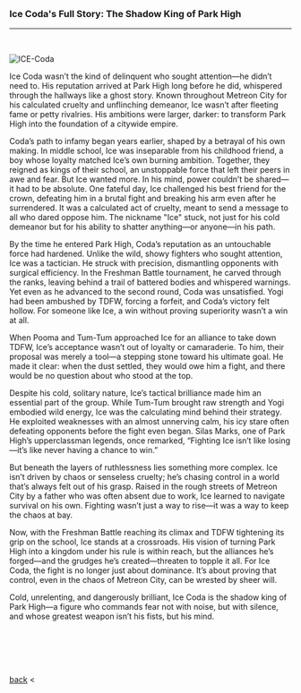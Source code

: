 

<br>
<br>
<br>
<br>

### Ice Coda's Full Story: The Shadow King of Park High
___

<br>

![ICE-Coda](https:assets/img/ICE-Coda.jpg)

Ice Coda wasn’t the kind of delinquent who sought attention—he didn’t need to. His reputation arrived at Park High long before he did, whispered through the hallways like a ghost story. Known throughout Metreon City for his calculated cruelty and unflinching demeanor, Ice wasn’t after fleeting fame or petty rivalries. His ambitions were larger, darker: to transform Park High into the foundation of a citywide empire.  

Coda’s path to infamy began years earlier, shaped by a betrayal of his own making. In middle school, Ice was inseparable from his childhood friend, a boy whose loyalty matched Ice’s own burning ambition. Together, they reigned as kings of their school, an unstoppable force that left their peers in awe and fear. But Ice wanted more. In his mind, power couldn’t be shared—it had to be absolute. One fateful day, Ice challenged his best friend for the crown, defeating him in a brutal fight and breaking his arm even after he surrendered. It was a calculated act of cruelty, meant to send a message to all who dared oppose him. The nickname "Ice" stuck, not just for his cold demeanor but for his ability to shatter anything—or anyone—in his path.  

By the time he entered Park High, Coda’s reputation as an untouchable force had hardened. Unlike the wild, showy fighters who sought attention, Ice was a tactician. He struck with precision, dismantling opponents with surgical efficiency. In the Freshman Battle tournament, he carved through the ranks, leaving behind a trail of battered bodies and whispered warnings. Yet even as he advanced to the second round, Coda was unsatisfied. Yogi had been ambushed by TDFW, forcing a forfeit, and Coda’s victory felt hollow. For someone like Ice, a win without proving superiority wasn’t a win at all.  

When Pooma and Tum-Tum approached Ice for an alliance to take down TDFW, Ice’s acceptance wasn’t out of loyalty or camaraderie. To him, their proposal was merely a tool—a stepping stone toward his ultimate goal. He made it clear: when the dust settled, they would owe him a fight, and there would be no question about who stood at the top.  

Despite his cold, solitary nature, Ice’s tactical brilliance made him an essential part of the group. While Tum-Tum brought raw strength and Yogi embodied wild energy, Ice was the calculating mind behind their strategy. He exploited weaknesses with an almost unnerving calm, his icy stare often defeating opponents before the fight even began. Silas Marks, one of Park High’s upperclassman legends, once remarked, “Fighting Ice isn’t like losing—it’s like never having a chance to win.”  

But beneath the layers of ruthlessness lies something more complex. Ice isn’t driven by chaos or senseless cruelty; he’s chasing control in a world that’s always felt out of his grasp. Raised in the rough streets of Metreon City by a father who was often absent due to work, Ice learned to navigate survival on his own. Fighting wasn’t just a way to rise—it was a way to keep the chaos at bay.  

Now, with the Freshman Battle reaching its climax and TDFW tightening its grip on the school, Ice stands at a crossroads. His vision of turning Park High into a kingdom under his rule is within reach, but the alliances he’s forged—and the grudges he’s created—threaten to topple it all. For Ice Coda, the fight is no longer just about dominance. It’s about proving that control, even in the chaos of Metreon City, can be wrested by sheer will.  

Cold, unrelenting, and dangerously brilliant, Ice Coda is the shadow king of Park High—a figure who commands fear not with noise, but with silence, and whose greatest weapon isn’t his fists, but his mind.




<br>
<br>
<br>
<br>

[back](./) <